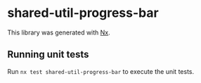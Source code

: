 # shared-util-progress-bar

This library was generated with [Nx](https://nx.dev).

## Running unit tests

Run `nx test shared-util-progress-bar` to execute the unit tests.
